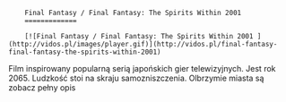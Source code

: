 
        Final Fantasy / Final Fantasy: The Spirits Within 2001 
        =============
        
        [![Final Fantasy / Final Fantasy: The Spirits Within 2001 ](http://vidos.pl/images/player.gif)](http://vidos.pl/final-fantasy-final-fantasy-the-spirits-within-2001)
        
        
 Film inspirowany popularną serią japońskich gier telewizyjnych. Jest rok 2065. Ludzkość stoi na skraju samozniszczenia. Olbrzymie miasta są zobacz pełny opis
    